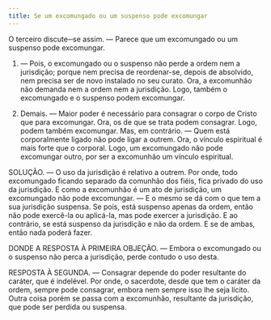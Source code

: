 ```yaml
---
title: Se um excomungado ou um suspenso pode excomungar
---
```


O terceiro discute─se assim. — Parece que um excomungado ou um suspenso pode excomungar.  

1. — Pois, o excomungado ou o suspenso não perde a ordem nem a jurisdição; porque nem precisa de reordenar-se, depois de absolvido, nem precisa ser de novo instalado no seu curato. Ora, a excomunhão não demanda nem a ordem nem a jurisdição. Logo, também o excomungado e o suspenso podem excomungar.  

2. Demais. — Maior poder é necessário para consagrar o corpo de Cristo que para excomungar. Ora, os de que se trata podem consagrar. Logo, podem também excomungar.  Mas, em contrário. — Quem está corporalmente ligado não pode ligar a outrem. Ora, o vínculo espiritual é mais forte que o corporal. Logo, um excomungado não pode excomungar outro, por ser a excomunhão um vínculo espiritual.  

SOLUÇÃO. — O uso da jurisdição é relativo a outrem. Por onde, todo excomungado ficando separado da comunhão dos fiéis, fica privado do uso da jurisdição. E como a excomunhão é um ato de jurisdição, um excomungado não pode excomungar. — E o mesmo se dá com o que tem a sua jurisdição suspensa. Se pois, está suspenso apenas da ordem, então não pode exercê-la ou aplicá-la, mas pode exercer a jurisdição. E ao contrário, se está suspenso da jurisdição e não da ordem. E se de ambas, então nada poderá fazer.  

DONDE A RESPOSTA À PRIMEIRA OBJEÇÃO. — Embora o excomungado ou o suspenso não perca a jurisdição, perde contudo o uso desta. 

RESPOSTA À SEGUNDA. — Consagrar depende do poder resultante do caráter, que é indelével. Por onde, o sacerdote, desde que tem o caráter da ordem, sempre pode consagrar, embora nem sempre isso lhe seja lícito. Outra coisa porém se passa com a excomunhão, resultante da jurisdição, que pode ser perdida ou suspensa.